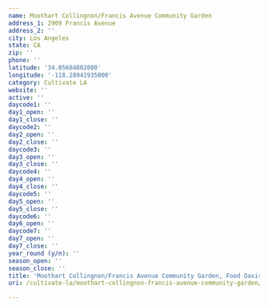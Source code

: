 ```yaml
---
name: Moothart Collingnon/Francis Avenue Community Garden
address_1: 2909 Francis Avenue
address_2: ''
city: Los Angeles
state: CA
zip: ''
phone: ''
latitude: '34.05684802000'
longitude: '-118.28941935000'
category: Cultivate LA
website: ''
active: ''
daycode1: ''
day1_open: ''
day1_close: ''
daycode2: ''
day2_open: ''
day2_close: ''
daycode3: ''
day3_open: ''
day3_close: ''
daycode4: ''
day4_open: ''
day4_close: ''
daycode5: ''
day5_open: ''
day5_close: ''
daycode6: ''
day6_open: ''
daycode7: ''
day7_open: ''
day7_close: ''
year_round (y/n): ''
season_open: ''
season_close: ''
title: 'Moothart Collingnon/Francis Avenue Community Garden, Food Oasis Los Angeles'
uri: /cultivate-la/moothart-collingnon-francis-avenue-community-garden/

---
```

